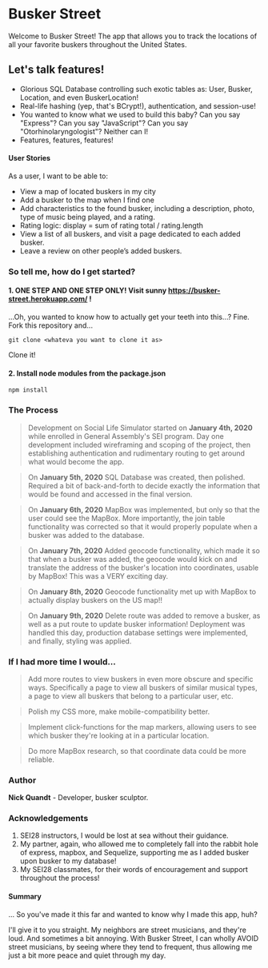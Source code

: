 # Busker Street

Welcome to Busker Street! The app that allows you to track the locations of all your favorite buskers throughout the United States.

## Let's talk features!

* Glorious SQL Database controlling such exotic tables as: User, Busker, Location, and even BuskerLocation!
* Real-life hashing (yep, that's BCrypt!), authentication, and session-use!
* You wanted to know what we used to build this baby? Can you say "Express"? Can you say "JavaScript"? Can you say "Otorhinolaryngologist"? Neither can I!
* Features, features, features!


#### User Stories

As a user, I want to be able to:
- View a map of located buskers in my city
- Add a busker to the map when I find one
- Add characteristics to the found busker, including a description, photo, type of music being played, and a rating.
- Rating logic: display = sum of rating total / rating.length
- View a list of all buskers, and visit a page dedicated to each added busker.
- Leave a review on other people’s added buskers.



### So tell me, how do I get started?

#### 1. ONE STEP AND ONE STEP ONLY! Visit sunny https://busker-street.herokuapp.com/ !

...Oh, you wanted to know how to actually get your teeth into this...? Fine. Fork this repository and...

```
git clone <whateva you want to clone it as>
```
Clone it!

#### 2. Install node modules from the package.json

```
npm install
```


### The Process

> Development on Social Life Simulator started on **January 4th, 2020** while enrolled in General Assembly's SEI program.
Day one development included wireframing and scoping of the project, then establishing authentication and rudimentary routing to get around what would become the app.

> On **January 5th, 2020** SQL Database was created, then polished. Required a bit of back-and-forth to decide exactly the information that would be found and accessed in the final version.

> On **January 6th, 2020** MapBox was implemented, but only so that the user could see the MapBox. More importantly, the join table functionality was corrected so that it would properly populate when a busker was added to the database.

> On **January 7th, 2020** Added geocode functionality, which made it so that when a busker was added, the geocode would kick on and translate the address of the busker's location into coordinates, usable by MapBox! This was a VERY exciting day.

> On **January 8th, 2020** Geocode functionality met up with MapBox to actually display buskers on the US map!!

> On **January 9th, 2020** Delete route was added to remove a busker, as well as a put route to update busker information! Deployment was handled this day, production database settings were implemented, and finally, styling was applied.

### If I had more time I would...

> Add more routes to view buskers in even more obscure and specific ways. Specifically a page to view all buskers of similar musical types, a page to view all buskers that belong to a particular user, etc.

> Polish my CSS more, make mobile-compatibility better.

> Implement click-functions for the map markers, allowing users to see which busker they're looking at in a particular location.

> Do more MapBox research, so that coordinate data could be more reliable.

### Author

**Nick Quandt** - Developer, busker sculptor.

### Acknowledgements
1. SEI28 instructors, I would be lost at sea without their guidance.
2. My partner, again, who allowed me to completely fall into the rabbit hole of express, mapbox, and Sequelize, supporting me as I added busker upon busker to my database!
3. My SEI28 classmates, for their words of encouragement and support throughout the process!




#### Summary

... So you've made it this far and wanted to know why I made this app, huh?

I'll give it to you straight. My neighbors are street musicians, and they're loud. And sometimes a bit annoying. With Busker Street, I can wholly AVOID street musicians, by seeing where they tend to frequent, thus allowing me just a bit more peace and quiet through my day.

